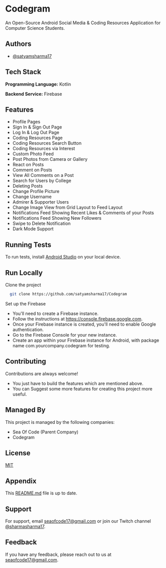 # Codegram

An Open-Source Android Social Media & Coding Resources Application for Computer Science Students.

## Authors

- [@satyamsharma17](https://www.github.com/satyamsharma17)

## Tech Stack

**Programming Language:** Kotlin

**Backend Service:** Firebase

## Features

- Profile Pages
- Sign In & Sign Out Page
- Log In & Log Out Page
- Coding Resources Page
- Coding Resources Search Button
- Coding Resources via Interest
- Custom Photo Feed
- Post Photos from Camera or Gallery
- React on Posts
- Comment on Posts
- View All Comments on a Post
- Search for Users by College
- Deleting Posts
- Change Profile Picture
- Change Username
- Admirer & Supporter Users
- Change Image View from Grid Layout to Feed Layout
- Notifications Feed Showing Recent Likes & Comments of your Posts
- Notifications Feed Showing New Followers
- Swipe to Delete Notification
- Dark Mode Support

## Running Tests

To run tests, install [Android Studio](https://www.github.com/satyamsharma17) on your local device.

## Run Locally

Clone the project

```bash
  git clone https://github.com/satyamsharma17/Codegram
```

Set up the Firebase

- You'll need to create a Firebase instance.
- Follow the instructions at https://console.firebase.google.com.
- Once your Firebase instance is created, you'll need to enable Google authentication.
- Go to the Firebase Console for your new instance.
- Create an app within your Firebase instance for Android, with package name com.yourcompany.codegram for testing.

## Contributing

Contributions are always welcome!

- You just have to build the features which are mentioned above.
- You can Suggest some more features for creating this project more useful.
  
## Managed By

This project is managed by the following companies:

- Sea Of Code (Parent Company)
- Codegram
  
## License

[MIT](https://github.com/satyamsharma17/Codegram/blob/master/LICENSE)
  
## Appendix

This [README.md](https://github.com/satyamsharma17/Codegram/blob/master/README.md) file is up to date.

## Support

For support, email seaofcode17@gmail.com or join our Twitch channel [@sharmasharma17](https://www.twitch.tv/sharmasatyam17).

## Feedback

If you have any feedback, please reach out to us at seaofcode17@gmail.com.

  

